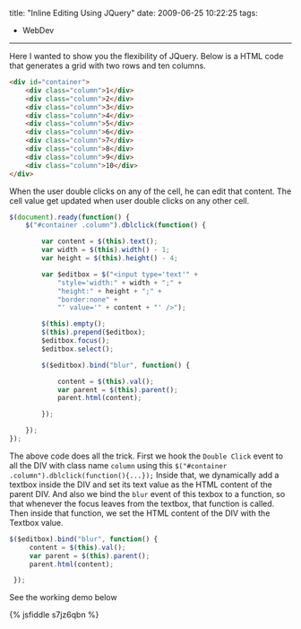 title: "Inline Editing Using JQuery"
date: 2009-06-25 10:22:25
tags:
- WebDev
---

Here I wanted to show you the flexibility of JQuery. Below is a HTML code that generates a grid with two rows and ten columns.

```html
<div id="container">
    <div class="column">1</div>
    <div class="column">2</div>
    <div class="column">3</div>
    <div class="column">4</div>
    <div class="column">5</div>
    <div class="column">6</div>
    <div class="column">7</div>
    <div class="column">8</div>
    <div class="column">9</div>
    <div class="column">10</div>
</div>
```

When the user double clicks on any of the cell, he can edit that content. The cell value get updated when user double clicks on any other cell.

```js
$(document).ready(function() {
    $("#container .column").dblclick(function() {

        var content = $(this).text();
        var width = $(this).width() - 1;
        var height = $(this).height() - 4;

        var $editbox = $("<input type='text'" +
            "style='width:" + width + ";" +
            "height:" + height + ";" +
            "border:none" +
            "' value='" + content + "' />");

        $(this).empty();
        $(this).prepend($editbox);
        $editbox.focus();
        $editbox.select();

        $($editbox).bind("blur", function() {

            content = $(this).val();
            var parent = $(this).parent();
            parent.html(content);

        });

    });
});
```

The above code does all the trick. First we hook the `Double Click` event to all the DIV with class name `column` using this `$("#container .column").dblclick(function(){...});` Inside that, we dynamically add a textbox inside the DIV and set its text value as the HTML content of the parent DIV. And also we bind the `blur` event of this texbox to a function, so that whenever the focus leaves from the textbox, that function is called. Then inside that function, we set the HTML content of the DIV with the Textbox value.

```js
$($editbox).bind("blur", function() {
     content = $(this).val();
     var parent = $(this).parent();
     parent.html(content);

 });
```

See the working demo below

{% jsfiddle s7jz6qbn %}
